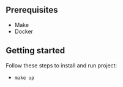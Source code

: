 ## Prerequisites
- Make
- Docker
## Getting started
Follow these steps to install and run project:
- ```make up```
